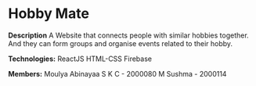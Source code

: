 # Hobby Mate
**Description**
A Website that connects people with similar hobbies together. And they can form groups and organise events related to their hobby.

**Technologies:**
ReactJS
HTML-CSS
Firebase

**Members:**
Moulya
Abinayaa S K C - 2000080
M Sushma - 2000114